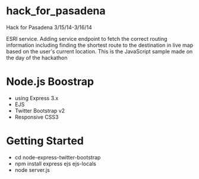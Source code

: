 # hack_for_pasadena
Hack for Pasadena 3/15/14-3/16/14

ESRI service. Adding service endpoint to fetch the correct routing information including finding the shortest route to
the destination in live map based on the user's current location. This is the JavaScript sample made on the day of the hackathon

#  Node.js Boostrap 
+ using Express 3.x 
+ EJS 
+ Twitter Bootstrap v2
+ Responsive CSS3


# Getting Started


- cd node-express-twitter-bootstrap
- npm install express ejs ejs-locals
- node server.js
